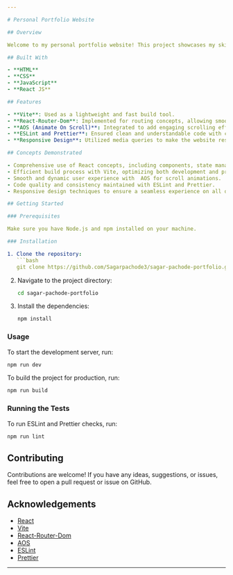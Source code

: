 ```yaml
---

# Personal Portfolio Website

## Overview

Welcome to my personal portfolio website! This project showcases my skills and experience as a Frontend Developer, utilizing various modern web development technologies and best practices.

## Built With

- **HTML**
- **CSS**
- **JavaScript**
- **React JS**

## Features

- **Vite**: Used as a lightweight and fast build tool.
- **React-Router-Dom**: Implemented for routing concepts, allowing smooth navigation between different sections of the website.
- **AOS (Animate On Scroll)**: Integrated to add engaging scrolling effects.
- **ESLint and Prettier**: Ensured clean and understandable code with consistent formatting.
- **Responsive Design**: Utilized media queries to make the website responsive across different devices and screen sizes.

## Concepts Demonstrated

- Comprehensive use of React concepts, including components, state management, and hooks.
- Efficient build process with Vite, optimizing both development and production workflows.
- Smooth and dynamic user experience with  AOS for scroll animations.
- Code quality and consistency maintained with ESLint and Prettier.
- Responsive design techniques to ensure a seamless experience on all devices.

## Getting Started

### Prerequisites

Make sure you have Node.js and npm installed on your machine.

### Installation

1. Clone the repository:
   ```bash
   git clone https://github.com/Sagarpachode3/sagar-pachode-portfolio.git
   ```
2. Navigate to the project directory:
   ```bash
   cd sagar-pachode-portfolio
   ```
3. Install the dependencies:
   ```bash
   npm install
   ```

### Usage

To start the development server, run:
```bash
npm run dev
```

To build the project for production, run:
```bash
npm run build
```

### Running the Tests

To run ESLint and Prettier checks, run:
```bash
npm run lint
```

## Contributing

Contributions are welcome! If you have any ideas, suggestions, or issues, feel free to open a pull request or issue on GitHub.

## Acknowledgements

- [React](https://reactjs.org/)
- [Vite](https://vitejs.dev/)
- [React-Router-Dom](https://reactrouter.com/)
- [AOS](https://michalsnik.github.io/aos/)
- [ESLint](https://eslint.org/)
- [Prettier](https://prettier.io/)

---
```

